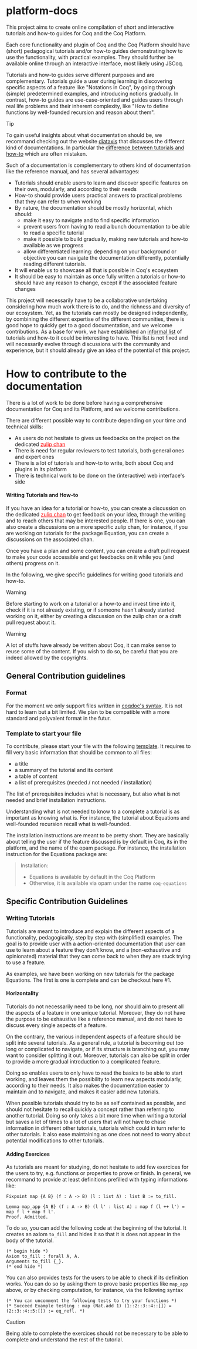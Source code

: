 # platform-docs

This project aims to create online compilation of short and interactive tutorials and how-to guides for Coq and the Coq Platform.

Each core functionality and plugin of Coq and the Coq Platform should have (short) pedagogical tutorials and/or how-to guides demonstrating how to use the functionality, with practical examples.
They should further be available online through an interactive interface, most likely using JSCoq.

Tutorials and how-to guides serve different purposes and are complementary.
Tutorials guide a user during learning in discovering specific aspects of a feature like "Notations in Coq", by going through (simple) predetermined examples, and introducing notions gradually.
In contrast, how-to guides are use-case-oriented and guides users through real life problems and their inherent complexity, like "How to define functions by well-founded recursion and reason about them".

> [!TIP]
> To gain useful insights about what documentation should be, we recommand
> checking out the website [diataxis](https://diataxis.fr/) that discusses the
> different kind of documentations.
> In particular the [difference between tutorials and how-to](https://diataxis.fr/tutorials-how-to/)
> which are often mistaken.

Such of a documentation is complementary to others kind of documentation like the reference manual, and has several advantages:

- Tutorials should enable users to learn and discover specific features on their own, modularly, and according to their needs
- How-to should provide users practical answers to practical problems that they can refer to when working
- By nature, the documentation should be mostly horizontal, which should:
  - make it easy to navigate and to find specific information
  - prevent users from having to read a bunch documentation to be able to read a specific tutorial
  - make it possible to build gradually, making new tutorials and how-to available as we progress
  - allow differentiated learning: depending on your background or objective you can navigate the documentation differently, potentially reading different tutorials.
- It will enable us to showcase all that is possible in Coq's ecosystem
- It should be easy to maintain as once fully written a tutorials or how-to should have any reason to change, except if the associated feature changes

This project will necessarily have to be a collaborative undertaking considering how much work there is to do, and the richness and diversity of our ecosystem.
Yet, as the tutorials can mostly be designed independently, by combining the different expertise of the different communities, there is good hope to quickly get to a good documentation, and we welcome contributions.
As a base for work, we have established an [informal list](https://github.com/Zimmi48/platform-docs/blob/main/draft_structure_doc.md) of tutorials and how-to it could be interesting to have.
This list is not fixed and will necessarily evolve through discussions with the community and experience, but it should already give an idea of the potential of this project.




# How to contribute to the documentation

There is a lot of work to be done before having a comprehensive documentation for Coq and its Platform, and we welcome contributions.

There are different possible way to contribute depending on your time and technical skills:
- As users do not hesitate to gives us feedbacks on the project on the dedicated <span style="color:red"><u>zulip chan</u></span>
- There is need for regular reviewers to test tutorials, both general ones and expert ones
- There is a lot of tutorials and how-to to write, both about Coq and plugins in its platform
- There is technical work to be done on the (interactive) web interface's side

#### Writing Tutorials and How-to
If you have an idea for a tutorial or how-to, you can create a discussion on the dedicated <span style="color:red"><u>zulip chan</u></span> to get feedback on your idea, through the writing and to reach others that may be interested people.
If there is one, you can also create a discussions on a more specific zulip chan, for instance, if you are working on tutorials for the package Equation, you can create a discussions on the associated chan.

Once you have a plan and some content, you can create a draft pull request to make your code accessible and get feedbacks on it while you (and others) progress on it.

In the following, we give specific guidelines for writing good tutorials and how-to.

> [!WARNING]
> Before starting to work on a tutorial or a how-to and invest time into it, check if it is not already existing, or if someone hasn't already started working on it, either by creating a discussion on the zulip chan or a draft pull request about it.

> [!WARNING]
> A lot of stuffs have already be written about Coq, it can make sense to reuse some of the content. If you wish to do so, be careful that you are indeed allowed by the copyrights.



## General Contribution guidelines

### Format
For the moment we only support files written in [coqdoc's syntax](https://coq.inria.fr/doc/V8.19.0/refman/using/tools/coqdoc.html?highlight=coqdoc).
It is not hard to learn but a bit limited.
We plan to be compatible with a more standard and polyvalent format in the futur.

### Template to start your file
To contribute, please start your file with the following [template](https://github.com/Zimmi48/platform-docs/blob/main/template.md).
It requires to fill very basic information that should be common to all files:
  - a title
  - a summary of the tutorial and its content
  - a table of content
  - a list of prerequisites (needed / not needed / installation)

  The list of prerequisites includes what is necessary, but also what is
  not needed and brief installation instructions.

  Understanding what is not needed to know to a complete a tutorial is as
  important as knowing what is.
  For instance, the tutorial about Equations and well-founded recursion
  recall what is well-founded.

  The installation instructions are meant to be pretty short.
  They are basically about telling the user if the feature discussed is by
  default in Coq, its in the platform, and the name of the opam package.
  For instance, the installation instruction for the Equations package are:
  > Installation:
  > - Equations is available by default in the Coq Platform
  > - Otherwise, it is available via opam under the name `coq-equations`


## Specific Contribution Guidelines

### Writing Tutorials
Tutorials are meant to introduce and explain the different aspects of a functionality, pedagogically, step by step with (simplified) examples.
The goal is to provide user with a action-oriented documentation that user can use to learn about a feature they don't know, and a (non-exhaustive and opinionated) material that they can come back to when they are stuck trying to use a feature.

As examples, we have been working on new tutorials for the package Equations. The first is one is complete and can be checkout here #1.

#### Horizontality

Tutorials do not necessarily need to be long, nor should aim to present
all the aspects of a feature in one unique tutorial.
Moreover, they do not have the purpose to be exhaustive like a reference
manual, and do not have to discuss every single aspects of a feature.

On the contrary, the various independent aspects of a feature should be split into several tutorials.
As a general rule, a tutorial is becoming out too long or complicated to navigate, or if its structure is branching out, you may want to consider splitting it out.
Moreover, tutorials can also be split in order to provide a more gradual introduction to a complicated feature.

Doing so enables users to only have to read the basics to be able to start working, and leaves them the possibility to learn new aspects modularly, according to their needs.
It also makes the documentation easier to maintain and to navigate, and makes it easier add new tutorials.

When possible tutorials should try to be as self contained as possible, and should not hesitate to recall quickly a concept rather than referring to another tutorial.
Doing so only takes a bit more time when writing a tutorial but saves a lot of times to a lot of users that will not have to chase information in different other tutorials, tutorials which could in turn refer to other tutorials.
It also ease maintaining as one does not need to worry about potential modifications to other tutorials.

#### Adding Exercices
As tutorials are meant for studying, do not hesitate to add few exercices for the users to try, e.g. functions or properties to prove or finish.
In general, we recommand to provide at least definitions prefilled with typing informations like:

```
Fixpoint map {A B} (f : A -> B) (l : list A) : list B := to_fill.

Lemma map_app {A B} (f : A -> B) (l l' : list A) : map f (l ++ l') = map f l + map f l'.
Proof. Admitted.
```

To do so, you can add the following code at the beginning of the tutorial.
It creates an axiom `to_fill` and hides it so that it is does not appear in the body of the tutorial.
```
(* begin hide *)
Axiom to_fill : forall A, A.
Arguments to_fill {_}.
(* end hide *)
```

You can also provides tests for the users to be able to check if its definition works.
You can do so by asking them to prove basic properties like `map_app` above, or by checking computation, for instance, via the following syntax
```
(* You can uncomment the following tests to try your functions *)
(* Succeed Example testing : map (Nat.add 1) (1::2::3::4::[]) = (2::3::4::5:[]) := eq_refl. *)
```

> [!CAUTION]
> Being able to complete the exercices should not be necessary to be able
> to complete and understand the rest of the tutorial.

